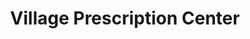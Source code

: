 ---
title: "Village Prescription Center"
url: /lake-waccamaw/village-prescription-center/
shop: Drogerie
---